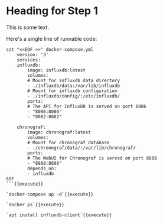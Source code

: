 # Heading for Step 1

This is some text.

Here's a single line of runnable code:

```
cat "<<EOF >>" docker-compose.yml
    version: '3'
    services:
    influxdb:
        image: influxdb:latest
        volumes:
        # Mount for influxdb data directory
        - ./influxdb/data:/var/lib/influxdb
        # Mount for influxdb configuration
        - ./influxdb/config/:/etc/influxdb/
        ports:
        # The API for InfluxDB is served on port 8086
        - "8086:8086"
        - "8082:8082"

    chronograf:
        image: chronograf:latest
        volumes:
        # Mount for chronograf database
        - ./chronograf/data/:/var/lib/chronograf/
        ports:
        # The WebUI for Chronograf is served on port 8888
        - "8888:8888"
        depends_on:
        - influxdb
EOF
```{{execute}}

`docker-compose up -d`{{execute}}

`docker ps`{{execute}}

`apt install influxdb-client`{{execute}}